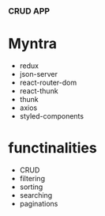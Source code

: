 ### CRUD APP

# Myntra

- redux
- json-server
- react-router-dom
- react-thunk
- thunk
- axios
- styled-components

# functinalities

- CRUD
- filtering
- sorting
- searching
- paginations
